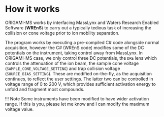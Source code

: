 # How it works

ORIGAMI-MS works by interfacing MassLynx and Waters Research Enabled Software (**WREnS**) to carry
out a typically tedious task of increasing the collision or cone voltage prior to ion mobility separation.

The program works by executing a pre-compiled C# code alongside normal acquisition, however the
C# (WREnS code) modifies some of the DC potentials on the instrument, taking control away from
MassLynx. In ORIGAMI-MS case, we only control three DC potentials, the `DRE` lens which controls the
attenuation of the ion beam, the sample cone voltage (`SAMPLE_CONE_VOLTAGE_SETTING`) and trap
collision voltage (`SOURCE_BIAS_SETTING`). These are modified on-the-fly, as the acquisition continues,
to reflect the user settings. The latter two can be controlled in voltage range of 0 to 200 V, which
provides sufficient activation energy to unfold and fragment most compounds.

!!! Note
    Some instruments have been modified to have wider activation range. If this is you, please let me know and I can
    modify the maximum voltage value.
